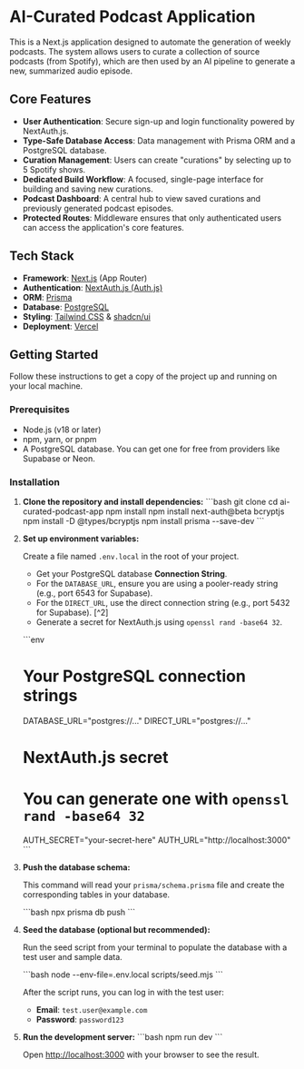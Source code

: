 # AI-Curated Podcast Application

This is a Next.js application designed to automate the generation of weekly podcasts. The system allows users to curate a collection of source podcasts (from Spotify), which are then used by an AI pipeline to generate a new, summarized audio episode.

## Core Features

- **User Authentication**: Secure sign-up and login functionality powered by NextAuth.js.
- **Type-Safe Database Access**: Data management with Prisma ORM and a PostgreSQL database.
- **Curation Management**: Users can create "curations" by selecting up to 5 Spotify shows.
- **Dedicated Build Workflow**: A focused, single-page interface for building and saving new curations.
- **Podcast Dashboard**: A central hub to view saved curations and previously generated podcast episodes.
- **Protected Routes**: Middleware ensures that only authenticated users can access the application's core features.

## Tech Stack

- **Framework**: [Next.js](https://nextjs.org/) (App Router)
- **Authentication**: [NextAuth.js (Auth.js)](https://next-auth.js.org/)
- **ORM**: [Prisma](https://www.prisma.io/)
- **Database**: [PostgreSQL](https://www.postgresql.org/)
- **Styling**: [Tailwind CSS](https://tailwindcss.com/) & [shadcn/ui](https://ui.shadcn.com/)
- **Deployment**: [Vercel](https://vercel.com/)

## Getting Started

Follow these instructions to get a copy of the project up and running on your local machine.

### Prerequisites

- Node.js (v18 or later)
- npm, yarn, or pnpm
- A PostgreSQL database. You can get one for free from providers like Supabase or Neon.

### Installation

1.  **Clone the repository and install dependencies:**
    \`\`\`bash
    git clone <your-repository-url>
    cd ai-curated-podcast-app
    npm install
    npm install next-auth@beta bcryptjs
    npm install -D @types/bcryptjs
    npm install prisma --save-dev
    \`\`\`

2.  **Set up environment variables:**

    Create a file named `.env.local` in the root of your project.
    -   Get your PostgreSQL database **Connection String**.
    -   For the `DATABASE_URL`, ensure you are using a pooler-ready string (e.g., port 6543 for Supabase).
    -   For the `DIRECT_URL`, use the direct connection string (e.g., port 5432 for Supabase). [^2]
    -   Generate a secret for NextAuth.js using `openssl rand -base64 32`.

    \`\`\`env
    # Your PostgreSQL connection strings
    DATABASE_URL="postgres://..."
    DIRECT_URL="postgres://..."

    # NextAuth.js secret
    # You can generate one with `openssl rand -base64 32`
    AUTH_SECRET="your-secret-here"
    AUTH_URL="http://localhost:3000"
    \`\`\`

3.  **Push the database schema:**

    This command will read your `prisma/schema.prisma` file and create the corresponding tables in your database.

    \`\`\`bash
    npx prisma db push
    \`\`\`

4.  **Seed the database (optional but recommended):**

    Run the seed script from your terminal to populate the database with a test user and sample data.

    \`\`\`bash
    node --env-file=.env.local scripts/seed.mjs
    \`\`\`

    After the script runs, you can log in with the test user:
    -   **Email**: `test.user@example.com`
    -   **Password**: `password123`

5.  **Run the development server:**
    \`\`\`bash
    npm run dev
    \`\`\`

    Open [http://localhost:3000](http://localhost:3000) with your browser to see the result.

